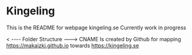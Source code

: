 # Kingeling

This is the README for webpage kingeling.se
Currently work in progress

< ---- Folder Structure --->
CNAME Is created by Github for mapping https://makajzki.github.io towards https://kingeling.se 
